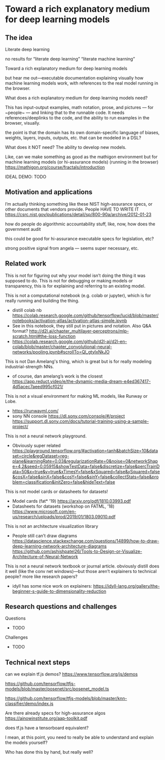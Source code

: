 <title>notes</title>
<!-- <link rel="stylesheet" href="https://acdlite.github.io/jquery.sidenotes/css/main.css"> -->

<!-- https://tscanlin.github.io/tocbot/ -->
<!-- <link rel="stylesheet" href="https://tscanlin.github.io/tocbot/static/css/styles.css" class="next-head"> -->

<link rel="stylesheet" href="https://cdnjs.cloudflare.com/ajax/libs/tocbot/4.4.2/tocbot.css">

<link rel="stylesheet" href="lib/styles.css" class=next-head>

<link rel="stylesheet" href="styles/toolkit-styles.css" class="next-head">

<div class="mw7 center dark-gray lh-copy all-content">

<nav class="toc toc-right js-toc relative z-1 transition--300 absolute pa4 is-position-fixed">
</nav>

<script
  src="https://code.jquery.com/jquery-3.4.1.min.js"
    integrity="sha256-CSXorXvZcTkaix6Yvo6HppcZGetbYMGWSFlBw8HfCJo="
	  crossorigin="anonymous"></script>

<!-- <script src="http://ajax.googleapis.com/ajax/libs/jquery/1.9.1/jquery.min.js"></script> -->
<script src="lib/comments/inlineDisqussions.js"></script>
<link rel="stylesheet" type="text/css" href="inlineDisqussions.css" />

<div class="content js-toc-content pa4">

<!-- <script -->
<!--   src="https://code.jquery.com/jquery-3.4.1.min.js" -->
<!--     integrity="sha256-CSXorXvZcTkaix6Yvo6HppcZGetbYMGWSFlBw8HfCJo=" -->
<!-- 	  crossorigin="anonymous"></script> -->
<!-- <script src="lib/annotator-full.1.2.10/annotator-full.min.js"></script> -->
<!-- <link rel="stylesheet" href="lib/annotator-full.1.2.10/annotator.min.css"> -->
  
# Toward a rich explanatory medium for deep learning models

## The idea

Literate deep learning

no results for “literate deep learning” “literate machine learning”

Toward a rich explanatory medium for deep learning models

but hear me out—executable documentation explaining visually how machine learning models work, with references to the real model running in the browser. 

What does a rich explanatory medium for deep learning models need?

This has input-output examples, math notation, prose, and pictures — for ~people~ — and linking that to the runnable code. It needs references/deeplinks to the code, and the ability to run examples in the browser, visually.

the point is that the domain has its own domain-specific language of biases, weights, layers, inputs, outputs, etc. that can be modeled in a DSL?

What does it NOT need? The ability to develop new models. 

Like, can we make something as good as the mathigon environment but for machine learning models (or hi-assurance models) (running in the browser) https://mathigon.org/course/fractals/introduction

IDEAL DEMO: TODO

## Motivation and applications

I’m actually thinking something like these NIST high-assurance specs, or other documents that vendors provide. People HAVE TO WRITE IT
https://csrc.nist.gov/publications/detail/sp/800-90a/archive/2012-01-23 

how do people do algorithmic accountability stuff, like, now, how does the government audit

this could be good for hi-assurance executable specs for legislation, etc? 

strong positive signal from angela — seems super necessary, etc.

## Related work

This is not for figuring out why your model isn’t doing the thing it was supposed to do. 
This is not for debugging or making models or transparency, this is for explaining and referring to an existing model. 

This is not a computational notebook (e.g. colab or jupyter), which is for really running and building the thing. 

- distill colab nb https://colab.research.google.com/github/tensorflow/lucid/blob/master/notebooks/activation-atlas/activation-atlas-simple.ipynb
- See in this notebook, they still put in pictures and notation. Also Q&A format?
http://d2l.ai/chapter_multilayer-perceptrons/mlp-scratch.html#the-loss-function
- https://colab.research.google.com/github/d2l-ai/d2l-en-colab/blob/master/chapter_convolutional-neural-networks/pooling.ipynb#scrollTo=Ql_gtyIxNkJO

This is not Dan Amelang's thing, which is great but is for really modeling industrial-strength NNs.

- of course, dan amelang’s work is the closest https://app.reduct.video/e/the-dynamic-media-dream-e4ed367417-4d5acec7aeed995cf021/

This is not a visual environment for making ML models, like Runway or Lobe.

- https://runwayml.com/
- sony NN console https://dl.sony.com/console/#/project
https://support.dl.sony.com/docs/tutorial-training-using-a-sample-project/

This is not a neural network playground.

- Obviously super related https://playground.tensorflow.org/#activation=tanh&batchSize=10&dataset=circle&regDataset=reg-plane&learningRate=0.03&regularizationRate=0&noise=0&networkShape=4,2&seed=0.05915&showTestData=false&discretize=false&percTrainData=50&x=true&y=true&xTimesY=false&xSquared=false&ySquared=false&cosX=false&sinX=false&cosY=false&sinY=false&collectStats=false&problem=classification&initZero=false&hideText=false

This is not model cards or datasheets for datasets!

- Model cards (fat* ’19) https://arxiv.org/pdf/1810.03993.pdf
- Datasheets for datasets (workshop on FATML, ’18) https://www.microsoft.com/en-us/research/uploads/prod/2019/01/1803.09010.pdf

This is not an architecture visualization library

- People still can’t draw diagrams https://datascience.stackexchange.com/questions/14899/how-to-draw-deep-learning-network-architecture-diagrams
https://github.com/ashishpatel26/Tools-to-Design-or-Visualize-Architecture-of-Neural-Network

This is not a neural network textbook or journal article.
obviously distill does it well (like the conv net windows)—but those aren’t explainers to technical people? more like research papers?

- idyll has some nice work on explainers: https://idyll-lang.org/gallery/the-beginner-s-guide-to-dimensionality-reduction

## Research questions and challenges

Questions

- TODO

Challenges

- TODO

## Technical next steps

can we explain tf.js demos? https://www.tensorflow.org/js/demos

https://github.com/tensorflow/tfjs-models/blob/master/posenet/src/posenet_model.ts

https://github.com/tensorflow/tfjs-models/blob/master/knn-classifier/demo/index.js

Are there already specs for high-assurance algos https://ainowinstitute.org/aap-toolkit.pdf

does tf.js have a tensorboard equivalent? 

I mean, at this point, you need to really be able to understand and explain the models yourself? 

Who has done this by hand, but really well?

</div>

</div>

<script>
disqus_shortname = 'fluid_media';
jQuery(document).ready(function() {
	jQuery("p").inlineDisqussions();
});
</script>

<!-- <div id="commento"></div> -->
<!-- <script defer src="https://cdn.commento.io/js/commento.js"></script> -->


<script src="https://cdnjs.cloudflare.com/ajax/libs/tocbot/4.4.2/tocbot.min.js"></script>
<script src="lib/jquery.sidenotes.js"></script>

<script>
 $(() => {
     console.log("ready");

     tocbot.init({
	 // Where to render the table of contents.
	 tocSelector: '.js-toc',
	 // Where to grab the headings to build the table of contents.
	 contentSelector: '.js-toc-content',
	 // Which headings to grab inside of the contentSelector element.
	 headingSelector: 'h1, h2, h3',
	 // For headings inside relative or absolute positioned containers within content.
	 hasInnerContainers: true,
     });

     $(".footnotes").appendTo(".all-content");

     /*      $('.all-content').sidenotes();*/
 });
</script>

